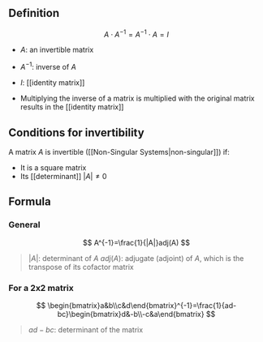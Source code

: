 ## Definition

$$
A\cdot A^{-1}=A^{-1}\cdot A=I
$$

- $A$: an invertible matrix
- $A^{-1}$: inverse of $A$
- $I$: [[identity matrix]]

- Multiplying the inverse of a matrix is multiplied with the original matrix results in the [[identity matrix]]

## Conditions for invertibility

A matrix $A$ is invertible ([[Non-Singular Systems|non-singular]]) if:

- It is a square matrix
- Its [[determinant]] $|A|\ne0$

## Formula

### General

$$
A^{-1}=\frac{1}{|A|}adj(A)
$$

> $|A|$: determinant of $A$
> $adj(A)$: adjugate (adjoint) of $A$, which is the transpose of its cofactor matrix

### For a 2x2 matrix

$$
\begin{bmatrix}a&b\\c&d\end{bmatrix}^{-1}=\frac{1}{ad-bc}\begin{bmatrix}d&-b\\-c&a\end{bmatrix}
$$

> $ad-bc$: determinant of the matrix